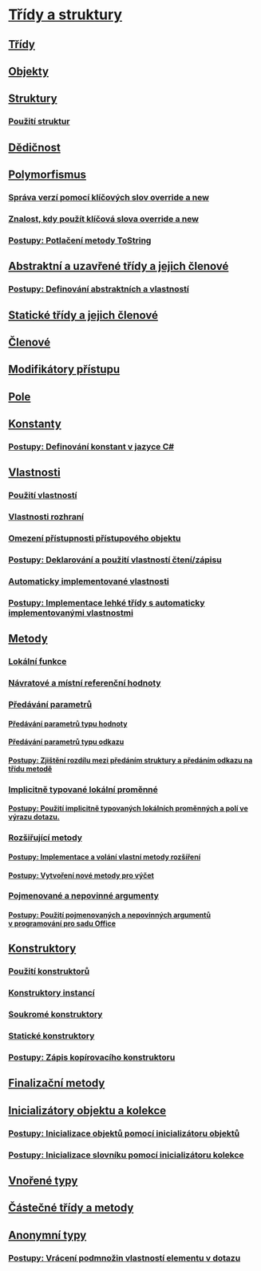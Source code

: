 # [Třídy a struktury](index.md)
## [Třídy](classes.md)
## [Objekty](objects.md)
## [Struktury](structs.md)
### [Použití struktur](using-structs.md)
## [Dědičnost](inheritance.md)
## [Polymorfismus](polymorphism.md)
### [Správa verzí pomocí klíčových slov override a new](versioning-with-the-override-and-new-keywords.md)
### [Znalost, kdy použít klíčová slova override a new](knowing-when-to-use-override-and-new-keywords.md)
### [Postupy: Potlačení metody ToString](how-to-override-the-tostring-method.md)
## [Abstraktní a uzavřené třídy a jejich členové](abstract-and-sealed-classes-and-class-members.md)
### [Postupy: Definování abstraktních a vlastností](how-to-define-abstract-properties.md)
## [Statické třídy a jejich členové](static-classes-and-static-class-members.md)
## [Členové](members.md)
## [Modifikátory přístupu](access-modifiers.md)
## [Pole](fields.md)
## [Konstanty](constants.md)
### [Postupy: Definování konstant v jazyce C#](how-to-define-constants.md)
## [Vlastnosti](properties.md)
### [Použití vlastností](using-properties.md)
### [Vlastnosti rozhraní](interface-properties.md)
### [Omezení přístupnosti přístupového objektu](restricting-accessor-accessibility.md)
### [Postupy: Deklarování a použití vlastností čtení/zápisu](how-to-declare-and-use-read-write-properties.md)
### [Automaticky implementované vlastnosti](auto-implemented-properties.md)
### [Postupy: Implementace lehké třídy s automaticky implementovanými vlastnostmi](how-to-implement-a-lightweight-class-with-auto-implemented-properties.md)
## [Metody](methods.md)
### [Lokální funkce](local-functions.md)
### [Návratové a místní referenční hodnoty](ref-returns.md)
### [Předávání parametrů](passing-parameters.md)
#### [Předávání parametrů typu hodnoty](passing-value-type-parameters.md)
#### [Předávání parametrů typu odkazu](passing-reference-type-parameters.md)
#### [Postupy: Zjištění rozdílu mezi předáním struktury a předáním odkazu na třídu metodě](how-to-know-the-difference-passing-a-struct-and-passing-a-class-to-a-method.md)
### [Implicitně typované lokální proměnné](implicitly-typed-local-variables.md)
#### [Postupy: Použití implicitně typovaných lokálních proměnných a polí ve výrazu dotazu.](how-to-use-implicitly-typed-local-variables-and-arrays-in-a-query-expression.md)
### [Rozšiřující metody](extension-methods.md)
#### [Postupy: Implementace a volání vlastní metody rozšíření](how-to-implement-and-call-a-custom-extension-method.md)
#### [Postupy: Vytvoření nové metody pro výčet](how-to-create-a-new-method-for-an-enumeration.md)
### [Pojmenované a nepovinné argumenty](named-and-optional-arguments.md)
#### [Postupy: Použití pojmenovaných a nepovinných argumentů v programování pro sadu Office](how-to-use-named-and-optional-arguments-in-office-programming.md)
## [Konstruktory](constructors.md)
### [Použití konstruktorů](using-constructors.md)
### [Konstruktory instancí](instance-constructors.md)
### [Soukromé konstruktory](private-constructors.md)
### [Statické konstruktory](static-constructors.md)
### [Postupy: Zápis kopírovacího konstruktoru](how-to-write-a-copy-constructor.md)
## [Finalizační metody](destructors.md)
## [Inicializátory objektu a kolekce](object-and-collection-initializers.md)
### [Postupy: Inicializace objektů pomocí inicializátoru objektů](how-to-initialize-objects-by-using-an-object-initializer.md)
### [Postupy: Inicializace slovníku pomocí inicializátoru kolekce](how-to-initialize-a-dictionary-with-a-collection-initializer.md)
## [Vnořené typy](nested-types.md)
## [Částečné třídy a metody](partial-classes-and-methods.md)
## [Anonymní typy](anonymous-types.md)
### [Postupy: Vrácení podmnožin vlastností elementu v dotazu](how-to-return-subsets-of-element-properties-in-a-query.md)
